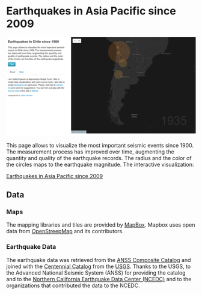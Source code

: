 # Earthquakes in Asia Pacific since 2009

<a href="http://mryellow.github.io/earthquake/">
<img src="https://github.com/mryellow/earthquake/raw/develop/img/screenshot.png" alt="">
</a>

This page allows to visualize the most important seismic events since 1900. The measurement process has improved over time, augmenting the quantity and quality of the earthquake records. The radius and the color of the circles maps to the earthquake magnitude. The interactive visualization:

[Earthquakes in Asia Pacific since 2009](http://mryellow.github.io/earthquake/)

## Data

### Maps

The mapping libraries and tiles are provided by [MapBox](http://mapbox.com/). Mapbox uses open data from [OpenStreepMap](http://www.openstreetmap.org/) and its contributors.

### Earthquake Data

The earthquake data was retrieved from the [ANSS Composite Catalog](http://quake.geo.berkeley.edu/cnss/) and joined with the [Centennial Catalog](http://earthquake.usgs.gov/research/data/centennial.php) from the [USGS](http://www.usgs.gov/). Thanks to the USGS, to the  Advanced National Seismic System (ANSS) for providing the catalog and to the [Northern California Earthquake Data Center (NCEDC)](http://quake.geo.berkeley.edu/) and to the organizations that contributed the data to the NCEDC.

